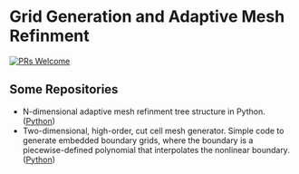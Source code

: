 # Grid Generation and Adaptive Mesh Refinment

[![PRs Welcome](https://img.shields.io/badge/PRs-welcome-brightgreen.svg?style=flat-square)](http://makeapullrequest.com)


## Some Repositories
* N-dimensional adaptive mesh refinment tree structure in Python. ([Python](https://github.com/adamdempsey90/NDTAMR))
* Two-dimensional, high-order, cut cell mesh generator. Simple code to generate embedded boundary grids, where the boundary is a piecewise-defined polynomial that interpolates the nonlinear boundary. ([Python](https://github.com/andrewgiuliani/PyGrid2D))
